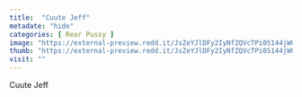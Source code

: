 ```yaml
---
title:  "Cuute Jeff"
metadate: "hide"
categories: [ Rear Pussy ]
image: "https://external-preview.redd.it/JsZeYJlDFy2IyNfZQVcTPi0S144jWUByV3gTcaDifRM.jpg?auto=webp&s=615a5660ba645f5ddf53867fee7e9d9c7ed6a6db"
thumb: "https://external-preview.redd.it/JsZeYJlDFy2IyNfZQVcTPi0S144jWUByV3gTcaDifRM.jpg?width=1080&crop=smart&auto=webp&s=2c5892e30901d1a2eb64bb6b6fd4f60170e11af1"
visit: ""
---
```

Cuute Jeff
